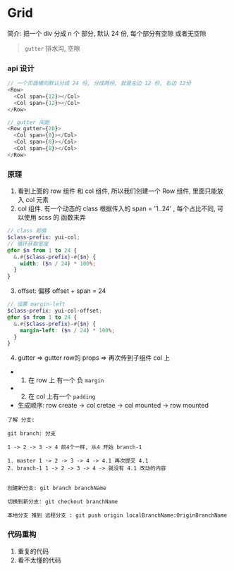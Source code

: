# Grid
简介: 把一个 div 分成 n 个 部分, 默认 24 份, 每个部分有空隙 或者无空隙

> `gutter` 排水沟, 空隙


### api 设计
```js
// 一个页面横向默认分成 24 份, 分成两份, 就是左边 12 份, 右边 12份
<Row>
  <Col span={12}></Col>
  <Col span={12}></Col>
</Row>

// gutter 间距
<Row gutter={20}>
  <Col span={8}></Col>
  <Col span={8}></Col>
  <Col span={8}></Col>
</Row>
```

### 原理
1. 看到上面的 row 组件 和 col 组件, 所以我们创建一个 Row 组件, 里面只能放入 col 元素
2. col 组件. 有一个动态的 class 根据传入的 span = '1..24' , 每个占比不同, 可以使用 scss 的 函数来弄
```scss
// class 前缀
$class-prefix: yui-col;
// 循环获取宽度
@for $n from 1 to 24 {
  &.#{$class-prefix}-#{$n} {
    width: ($n / 24) * 100%;
  }
}
```
3. offset: 偏移
offset + span = 24
```scss
// 设置 margin-left
$class-prefix: yui-col-offset;
@for $n from 1 to 24 {
  &.#{$class-prefix}-#{$n} {
    margin-left: ($n / 24) * 100%;
  }
}
```

4. gutter => gutter row的 props => 再次传到子组件 col 上
  - 1. 在 row 上 有一个 负 `margin`
  - 2. 在 col 上有一个 `padding`
  - 生成顺序: row create -> col cretae -> col mounted -> row mounted



```
了解 分支: 

git branch: 分支

1 -> 2 -> 3 -> 4 前4个一样, 从4 开始 branch-1

1. master 1 -> 2 -> 3 -> 4 -> 4.1 再次提交 4.1
2. branch-1 1 -> 2 -> 3 -> 4 -> 就没有 4.1 改动的内容


创建新分支: git branch branchName

切换到新分支: git checkout branchName

本地分支 推到 远程分支 : git push origin localBranchName:OriginBranchName
```


### 代码重构
1. 重复的代码
2. 看不太懂的代码
